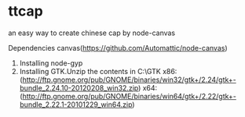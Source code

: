 # ttcap
an easy way to create chinese cap by node-canvas

Dependencies
canvas(https://github.com/Automattic/node-canvas)

1. Installing node-gyp
2. Installing GTK.Unzip the contents in C:\GTK
    x86:(http://ftp.gnome.org/pub/GNOME/binaries/win32/gtk+/2.24/gtk+-bundle_2.24.10-20120208_win32.zip)
    x64:(http://ftp.gnome.org/pub/GNOME/binaries/win64/gtk+/2.22/gtk+-bundle_2.22.1-20101229_win64.zip)

